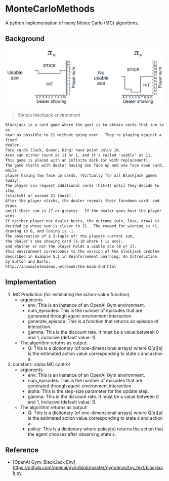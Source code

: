 # MonteCarloMethods
A python implementation of many Monte Carlo (MC) algorithms.

## Background
![true optimal policy](images/optimal.png)
>  <p> Simple blackjack environment
    Blackjack is a card game where the goal is to obtain cards that sum to as
    near as possible to 21 without going over.  They're playing against a fixed
    dealer.
    Face cards (Jack, Queen, King) have point value 10.
    Aces can either count as 11 or 1, and it's called 'usable' at 11.
    This game is placed with an infinite deck (or with replacement).
    The game starts with dealer having one face up and one face down card, while
    player having two face up cards. (Virtually for all Blackjack games today).
    The player can request additional cards (hit=1) until they decide to stop
    (stick=0) or exceed 21 (bust).
    After the player sticks, the dealer reveals their facedown card, and draws
    until their sum is 17 or greater.  If the dealer goes bust the player wins.
    If neither player nor dealer busts, the outcome (win, lose, draw) is
    decided by whose sum is closer to 21.  The reward for winning is +1,
    drawing is 0, and losing is -1.
    The observation of a 3-tuple of: the players current sum,
    the dealer's one showing card (1-10 where 1 is ace),
    and whether or not the player holds a usable ace (0 or 1).
    This environment corresponds to the version of the blackjack problem
    described in Example 5.1 in Reinforcement Learning: An Introduction
    by Sutton and Barto.
    http://incompleteideas.net/book/the-book-2nd.html
</p>

## Implementation 
1. MC Prediction (for estimating the action-value function)
    - arguments  
        - env: This is an instance of an OpenAI Gym environment.
        - num_episodes: This is the number of episodes that are generated through agent-environment interaction.
        - generate_episode: This is a function that returns an episode of interaction.
        - gamma: This is the discount rate. It must be a value between 0 and 1, inclusive (default value: 1).
    - The algorithm returns as output:
        - Q: This is a dictionary (of one-dimensional arrays) where Q[s][a] is the estimated action value corresponding to state s and action a.
2. constant- alpha MC control
    - arguments
        - env: This is an instance of an OpenAI Gym environment.
        - num_episodes: This is the number of episodes that are generated through agent-environment interaction.
        - alpha: This is the step-size parameter for the update step.
        - gamma: This is the discount rate. It must be a value between 0 and 1, inclusive (default value: 1).
    - The algorithm returns as output:
        - Q: This is a dictionary (of one-dimensional arrays) where Q[s][a] is the estimated action value corresponding to state s and action a.
        - policy: This is a dictionary where policy[s] returns the action that the agent chooses after observing state s.


## Reference 
- [OpenAI Gym: BlackJack Env] https://github.com/openai/gym/blob/master/gym/envs/toy_text/blackjack.py

